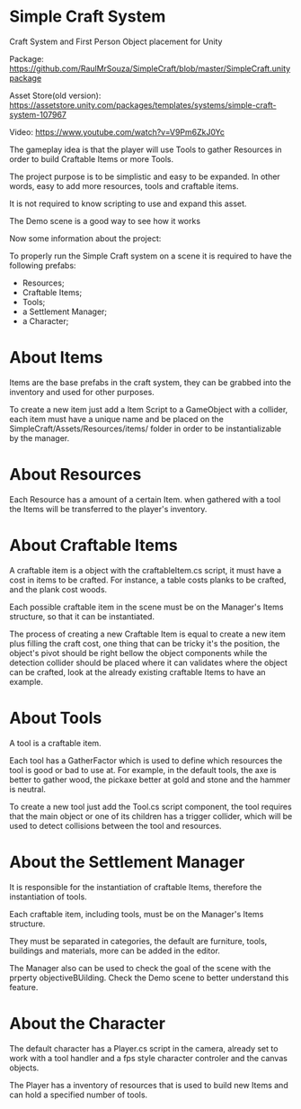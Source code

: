 # Simple Craft System
Craft System and First Person Object placement for Unity

Package: https://github.com/RaulMrSouza/SimpleCraft/blob/master/SimpleCraft.unitypackage

Asset Store(old version): https://assetstore.unity.com/packages/templates/systems/simple-craft-system-107967

Video: https://www.youtube.com/watch?v=V9Pm6ZkJ0Yc

The gameplay idea is that the player will use Tools to gather Resources in order 
to build Craftable Items or more Tools.

The project purpose is to be simplistic and easy to be expanded. In other words, easy 
to add more resources, tools and craftable items.

It is not required to know scripting to use and expand this asset.

The Demo scene is a good way to see how it works

Now some information about the project:

To properly run the Simple Craft system on a scene it is required to have the 
following prefabs:

- Resources; 
- Craftable Items;
- Tools;
- a Settlement Manager; 
- a Character;

# About Items

Items are the base prefabs in the craft system, they can be grabbed into 
the inventory and used for other purposes.

To create a new item just add a Item Script to a GameObject with a collider,
each item must have a unique name and be placed on the SimpleCraft/Assets/Resources/items/
folder in order to be instantializable by the manager.

# About Resources

Each Resource has a amount of a certain Item. when gathered with a tool the Items
will be transferred to the player's inventory.

# About Craftable Items

A craftable item is a object with the craftableItem.cs script, it must have a 
cost in items to be crafted. For instance, a table costs planks to be 
crafted, and the plank cost woods.

Each possible craftable item in the scene must be on the Manager's Items structure, 
so that it can be instantiated.

The process of creating a new Craftable Item is equal to create a new item plus 
filling the craft cost, one thing that can be tricky it's the position, the object's
pivot should be right bellow the object components while the detection collider
should be placed where it can validates where the object can be crafted, look at
the already existing craftable Items to have an example.

# About Tools

A tool is a craftable item.

Each tool has a GatherFactor which is used to define which resources the tool 
is good or bad to use at. For example, in the default tools, the axe is better 
to gather wood, the pickaxe better at gold and stone and the hammer is neutral.

To create a new tool just add the Tool.cs script component, the tool requires that 
the main object or one of its children has a trigger collider, which will be used to 
detect collisions between the tool and resources.

# About the Settlement Manager

It is responsible for the instantiation of craftable Items, therefore the 
instantiation of tools.

Each craftable item, including tools, must be on the Manager's Items structure.

They must be separated in categories, the default are furniture, tools, buildings
and materials, more can be added in the editor.

The Manager also can be used to check the goal of the scene with the prperty 
objectiveBUilding. Check the Demo scene to better understand this feature.

# About the Character

The default character has a Player.cs script in the camera, already set to work with a tool handler and a fps style character controler
and the canvas objects.

The Player has a inventory of resources that is used to build new Items and can hold a
 specified number of tools. 
